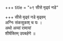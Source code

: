 +++
title = "०९ सीसे मृढ्वं नडे"

+++
सीसे मृढ्वं नडे मृढ्वम्  
अग्निः संकसुकश् च यः ।  
अथो अव्यां रामायां  
शीर्षक्तिम् उपबर्हणे ॥